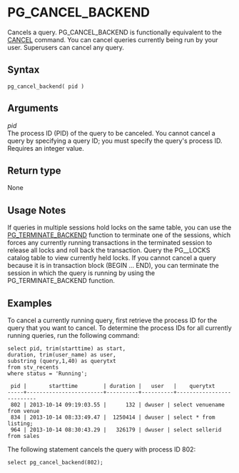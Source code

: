 # PG\_CANCEL\_BACKEND<a name="PG_CANCEL_BACKEND"></a>

Cancels a query\. PG\_CANCEL\_BACKEND is functionally equivalent to the [CANCEL](r_CANCEL.md) command\. You can cancel queries currently being run by your user\. Superusers can cancel any query\.

## Syntax<a name="PG_CANCEL_BACKEND-synopsis"></a>

```
pg_cancel_backend( pid )
```

## Arguments<a name="PG_CANCEL_BACKEND-arguments"></a>

 *pid*   
The process ID \(PID\) of the query to be canceled\. You cannot cancel a query by specifying a query ID; you must specify the query's process ID\. Requires an integer value\.

## Return type<a name="PG_CANCEL_BACKEND-return-type"></a>

None

## Usage Notes<a name="PG_CANCEL_BACKEND-usage-notes"></a>

If queries in multiple sessions hold locks on the same table, you can use the [PG\_TERMINATE\_BACKEND](PG_TERMINATE_BACKEND.md) function to terminate one of the sessions, which forces any currently running transactions in the terminated session to release all locks and roll back the transaction\. Query the PG\_\_LOCKS catalog table to view currently held locks\. If you cannot cancel a query because it is in transaction block \(BEGIN … END\), you can terminate the session in which the query is running by using the PG\_TERMINATE\_BACKEND function\. 

## Examples<a name="PG_CANCEL_BACKEND-example"></a>

To cancel a currently running query, first retrieve the process ID for the query that you want to cancel\. To determine the process IDs for all currently running queries, run the following command: 

```
select pid, trim(starttime) as start, 
duration, trim(user_name) as user,
substring (query,1,40) as querytxt
from stv_recents
where status = 'Running';

 pid |       starttime        | duration |   user   |    querytxt
-----+------------------------+----------+----------+--------------------------
 802 | 2013-10-14 09:19:03.55 |      132 | dwuser | select venuename from venue 
 834 | 2013-10-14 08:33:49.47 |  1250414 | dwuser | select * from listing;
 964 | 2013-10-14 08:30:43.29 |   326179 | dwuser | select sellerid from sales
```

The following statement cancels the query with process ID 802:

```
select pg_cancel_backend(802);
```